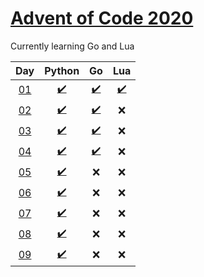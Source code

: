 # [Advent of Code 2020](https://adventofcode.com/2020/)

Currently learning Go and Lua

|     Day     |                 Python                 |                  Go                   |                 Lua                  |
| :---------: | :------------------------------------: | :-----------------------------------: | :----------------------------------: |
| [01][day01] | [:heavy_check_mark:](python/day1/p.py) |  [:heavy_check_mark:](go/day1/f.go)   | [:heavy_check_mark:](lua/day1/a.lua) |
| [02][day02] | [:heavy_check_mark:](python/day2/o.py) | [:heavy_check_mark:](go/day2/main.go) |                 :x:                  |
| [03][day03] | [:heavy_check_mark:](python/day3/p.py) | [:heavy_check_mark:](go/day3/main.go) |                 :x:                  |
| [04][day04] | [:heavy_check_mark:](python/day4/p.py) | [:heavy_check_mark:](go/day4/main.go) |                 :x:                  |
| [05][day05] | [:heavy_check_mark:](python/day5/p.py) |                  :x:                  |                 :x:                  |
| [06][day06] | [:heavy_check_mark:](python/day6/p.py) |                  :x:                  |                 :x:                  |
| [07][day07] | [:heavy_check_mark:](python/day7/p.py) |                  :x:                  |                 :x:                  |
| [08][day08] | [:heavy_check_mark:](python/day8/p.py) |                  :x:                  |                 :x:                  |
| [09][day09] | [:heavy_check_mark:](python/day9/p.py) |                  :x:                  |                 :x:                  |

[day01]: https://adventofcode.com/2020/day/1
[day02]: https://adventofcode.com/2020/day/2
[day03]: https://adventofcode.com/2020/day/3
[day04]: https://adventofcode.com/2020/day/4
[day05]: https://adventofcode.com/2020/day/5
[day06]: https://adventofcode.com/2020/day/6
[day07]: https://adventofcode.com/2020/day/7
[day08]: https://adventofcode.com/2020/day/8
[day09]: https://adventofcode.com/2020/day/9
